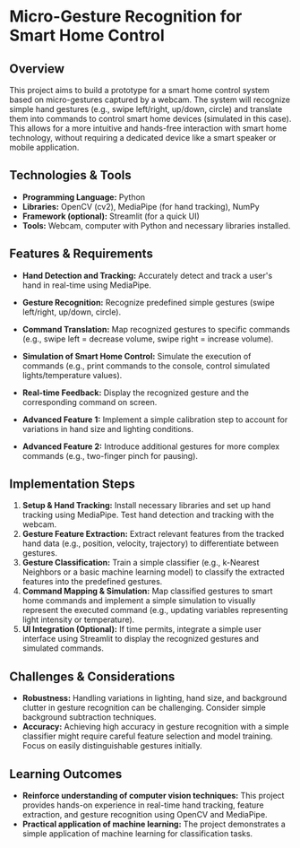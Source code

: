 # Micro-Gesture Recognition for Smart Home Control

## Overview

This project aims to build a prototype for a smart home control system based on micro-gestures captured by a webcam.  The system will recognize simple hand gestures (e.g., swipe left/right, up/down, circle) and translate them into commands to control smart home devices (simulated in this case). This allows for a more intuitive and hands-free interaction with smart home technology, without requiring a dedicated device like a smart speaker or mobile application.

## Technologies & Tools

* **Programming Language:** Python
* **Libraries:** OpenCV (cv2), MediaPipe (for hand tracking), NumPy
* **Framework (optional):**  Streamlit (for a quick UI)
* **Tools:** Webcam, computer with Python and necessary libraries installed.


## Features & Requirements

- **Hand Detection and Tracking:**  Accurately detect and track a user's hand in real-time using MediaPipe.
- **Gesture Recognition:**  Recognize predefined simple gestures (swipe left/right, up/down, circle).
- **Command Translation:** Map recognized gestures to specific commands (e.g., swipe left = decrease volume, swipe right = increase volume).
- **Simulation of Smart Home Control:**  Simulate the execution of commands (e.g., print commands to the console, control simulated lights/temperature values).
- **Real-time Feedback:** Display the recognized gesture and the corresponding command on screen.


- **Advanced Feature 1:**  Implement a simple calibration step to account for variations in hand size and lighting conditions.
- **Advanced Feature 2:** Introduce additional gestures for more complex commands (e.g., two-finger pinch for pausing).


## Implementation Steps

1. **Setup & Hand Tracking:** Install necessary libraries and set up hand tracking using MediaPipe.  Test hand detection and tracking with the webcam.
2. **Gesture Feature Extraction:**  Extract relevant features from the tracked hand data (e.g., position, velocity, trajectory) to differentiate between gestures.
3. **Gesture Classification:** Train a simple classifier (e.g., k-Nearest Neighbors or a basic machine learning model) to classify the extracted features into the predefined gestures.
4. **Command Mapping & Simulation:**  Map classified gestures to smart home commands and implement a simple simulation to visually represent the executed command (e.g., updating variables representing light intensity or temperature).
5. **UI Integration (Optional):** If time permits, integrate a simple user interface using Streamlit to display the recognized gestures and simulated commands.


## Challenges & Considerations

- **Robustness:** Handling variations in lighting, hand size, and background clutter in gesture recognition can be challenging.  Consider simple background subtraction techniques.
- **Accuracy:** Achieving high accuracy in gesture recognition with a simple classifier might require careful feature selection and model training.  Focus on easily distinguishable gestures initially.


## Learning Outcomes

- **Reinforce understanding of computer vision techniques:**  This project provides hands-on experience in real-time hand tracking, feature extraction, and gesture recognition using OpenCV and MediaPipe.
- **Practical application of machine learning:**  The project demonstrates a simple application of machine learning for classification tasks.

